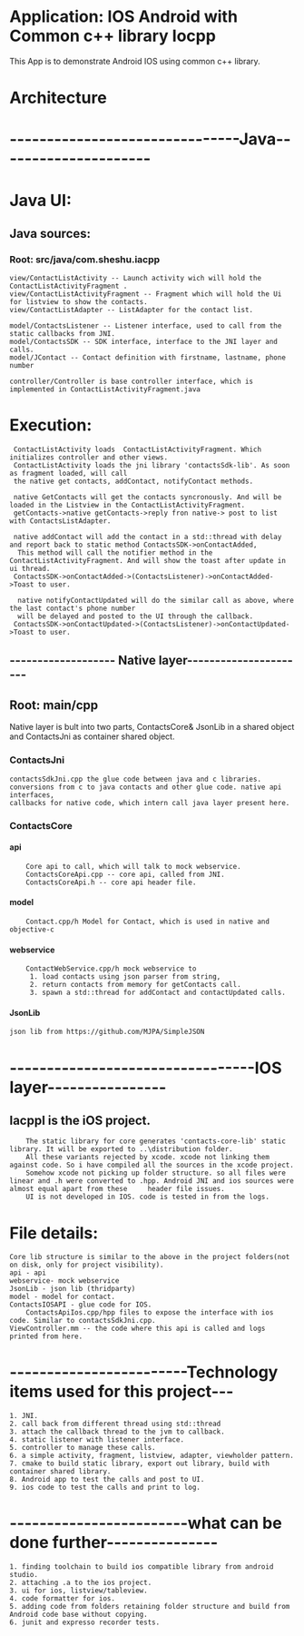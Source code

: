 # Application:  IOS Android with Common c++ library Iocpp
This App is to demonstrate Android IOS using common c++ library.
# Architecture
#  -------------------------------Java---------------------
# Java UI:
## Java sources:

### Root: src/java/com.sheshu.iacpp

```
view/ContactListActivity -- Launch activity wich will hold the ContactListActivityFragment .
view/ContactListActivityFragment -- Fragment which will hold the Ui for listview to show the contacts.
view/ContactListAdapter -- ListAdapter for the contact list.
```
```
model/ContactsListener -- Listener interface, used to call from the static callbacks from JNI.
model/ContactsSDK -- SDK interface, interface to the JNI layer and calls.
model/JContact -- Contact definition with firstname, lastname, phone number
```
```
controller/Controller is base controller interface, which is implemented in ContactListActivityFragment.java
```

# Execution:
```
 ContactListActivity loads  ContactListActivityFragment. Which initializes controller and other views.
 ContactListActivity loads the jni library 'contactsSdk-lib'. As soon as fragment loaded, will call
 the native get contacts, addContact, notifyContact methods.

 native GetContacts will get the contacts syncronously. And will be loaded in the Listview in the ContactListActivityFragment.
 getContacts->native getContacts->reply fron native-> post to list with ContactsListAdapter.

 native addContact will add the contact in a std::thread with delay and report back to static method ContactsSDK->onContactAdded,
  This method will call the notifier method in the ContactListActivityFragment. And will show the toast after update in ui thread.
 ContactsSDK->onContactAdded->(ContactsListener)->onContactAdded->Toast to user.

  native notifyContactUpdated will do the similar call as above, where the last contact's phone number
  will be delayed and posted to the UI through the callback.
 ContactsSDK->onContactUpdated->(ContactsListener)->onContactUpdated->Toast to user.
```
##   ------------------- Native layer----------------------

## Root: main/cpp

 Native layer is bult into two parts, ContactsCore& JsonLib in a shared object and ContactsJni as container shared object.

###  ContactsJni
    contactsSdkJni.cpp the glue code between java and c libraries. conversions from c to java contacts and other glue code. native api interfaces,
    callbacks for native code, which intern call java layer present here.

### ContactsCore
   #### api
        Core api to call, which will talk to mock webservice.
        ContactsCoreApi.cpp -- core api, called from JNI.
        ContactsCoreApi.h -- core api header file.
   #### model
        Contact.cpp/h Model for Contact, which is used in native and objective-c
   #### webservice
        ContactWebService.cpp/h mock webservice to 
         1. load contacts using json parser from string,
         2. return contacts from memory for getContacts call.
         3. spawn a std::thread for addContact and contactUpdated calls.

   #### JsonLib
    json lib from https://github.com/MJPA/SimpleJSON

#    ---------------------------------IOS layer----------------

## IacppI is the iOS project. 
```
    The static library for core generates 'contacts-core-lib' static library. It will be exported to ..\distribution folder.
    All these variants rejected by xcode. xcode not linking them against code. So i have compiled all the sources in the xcode project.
    Somehow xcode not picking up folder structure. so all files were linear and .h were converted to .hpp. Android JNI and ios sources were almost equal apart from these     header file issues.
    UI is not developed in IOS. code is tested in from the logs.
```
# File details:
    Core lib structure is similar to the above in the project folders(not on disk, only for project visibility).
    api - api
    webservice- mock webservice
    JsonLib - json lib (thridparty)
    model - model for contact.
    ContactsIOSAPI - glue code for IOS.
        ContactsApiIos.cpp/hpp files to expose the interface with ios code. Similar to contactsSdkJni.cpp.
    ViewController.mm -- the code where this api is called and logs printed from here.
# ------------------------Technology items used for this project---
    1. JNI.
    2. call back from different thread using std::thread
    3. attach the callback thread to the jvm to callback.
    4. static listener with listener interface.
    5. controller to manage these calls.
    6. a simple activity, fragment, listview, adapter, viewholder pattern.
    7. cmake to build static library, export out library, build with container shared library.
    8. Android app to test the calls and post to UI.
    9. ios code to test the calls and print to log.
# ------------------------what can be done further---------------
    1. finding toolchain to build ios compatible library from android studio.
    2. attaching .a to the ios project.
    3. ui for ios, listview/tableview.
    4. code formatter for ios.
    5. adding code from folders retaining folder structure and build from Android code base without copying.
    6. junit and expresso recorder tests.







